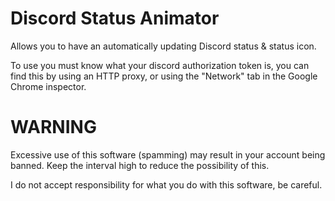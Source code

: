 # Discord Status Animator
Allows you to have an automatically updating Discord status &amp; status icon.


To use you must know what your discord authorization token is, you can find this by using an HTTP proxy, or using the "Network" tab in the Google Chrome inspector.

# WARNING

Excessive use of this software (spamming) may result in your account being banned. Keep the interval high to reduce the possibility of this.

I do not accept responsibility for what you do with this software, be careful.

